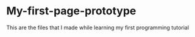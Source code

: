 # My-first-page-prototype
This are the files that I made while learning my first programming tutorial

